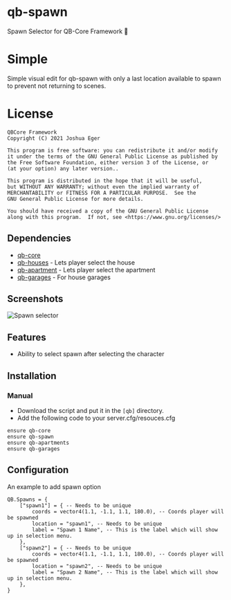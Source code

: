 # qb-spawn
Spawn Selector for QB-Core Framework :eagle: 

# Simple

Simple visual edit for qb-spawn with only a last location available to spawn to prevent not returning to scenes.

# License

    QBCore Framework
    Copyright (C) 2021 Joshua Eger

    This program is free software: you can redistribute it and/or modify
    it under the terms of the GNU General Public License as published by
    the Free Software Foundation, either version 3 of the License, or
    (at your option) any later version..

    This program is distributed in the hope that it will be useful,
    but WITHOUT ANY WARRANTY; without even the implied warranty of
    MERCHANTABILITY or FITNESS FOR A PARTICULAR PURPOSE.  See the
    GNU General Public License for more details.

    You should have received a copy of the GNU General Public License
    along with this program.  If not, see <https://www.gnu.org/licenses/>


## Dependencies
- [qb-core](https://github.com/qbcore-framework/qb-core)
- [qb-houses](https://github.com/qbcore-framework/qb-houses) - Lets player select the house
- [qb-apartment](https://github.com/qbcore-framework/qb-apartment) - Lets player select the apartment
- [qb-garages](https://github.com/qbcore-framework/qb-garages) - For house garages

## Screenshots
![Spawn selector](https://cdn.discordapp.com/attachments/1027336948542607400/1084474931254919208/image.png)

## Features
- Ability to select spawn after selecting the character

## Installation
### Manual
- Download the script and put it in the `[qb]` directory.
- Add the following code to your server.cfg/resouces.cfg
```
ensure qb-core
ensure qb-spawn
ensure qb-apartments
ensure qb-garages
```

## Configuration
An example to add spawn option
```
QB.Spawns = {
    ["spawn1"] = { -- Needs to be unique
        coords = vector4(1.1, -1.1, 1.1, 180.0), -- Coords player will be spawned
        location = "spawn1", -- Needs to be unique
        label = "Spawn 1 Name", -- This is the label which will show up in selection menu.
    },
    ["spawn2"] = { -- Needs to be unique
        coords = vector4(1.1, -1.1, 1.1, 180.0), -- Coords player will be spawned
        location = "spawn2", -- Needs to be unique
        label = "Spawn 2 Name", -- This is the label which will show up in selection menu.
    },
}
```
